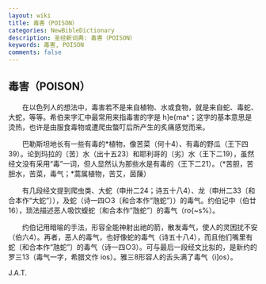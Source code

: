 ```yaml
---
layout: wiki
title: 毒害（POISON）
categories: NewBibleDictionary
description: 圣经新词典: 毒害（POISON）
keywords: 毒害, POISON
comments: false
---
```


## 毒害（POISON）

　　在以色列人的想法中，毒害若不是来自植物、水或食物，就是来自蛇、毒蛇、大蛇，等等。希伯来字汇中最常用来指毒害的字是 h]e{ma^；这字的基本意思是烫热，也许是由服食毒物或遭爬虫螫叮后所产生的炙痛感觉而来。

　　巴勒斯坦地长有一些有毒的*植物，像苦菜（何十4）、有毒的野瓜（王下四39）。论到玛拉的〔苦〕水（出十五23）和耶利哥的〔劣〕水（王下二19），虽然经文没有采用“毒”一词，但人显然认为那些水是有毒的（王下二21）。（*苦胆，苦胆水，苦菜，毒气；*蒿属植物，苦艾，茵蔯）

　　有几段经文提到爬虫类、大蛇（申卅二24；诗五十八4）、龙（申卅二33〔和合本作“大蛇”〕），及蛇（诗一四○3〔和合本作“虺蛇”〕）的毒气。约伯记中（伯廿16），琐法描述恶人吸饮蝮蛇〔和合本作“虺蛇”〕的毒气（ro{~s%）。

　　约伯记用暗喻的手法，形容全能神射出祂的箭，散发毒气，使人的灵困扰不安（伯六4）。再者，恶人的毒气，也好像蛇的毒气（诗五十八4），而且他们嘴里有蛇〔和合本作“虺蛇”〕的毒气（诗一四○3）。可与最后一段经文比拟的，是新约的罗三13（毒气一字，希腊文作 ios）。雅三8形容人的舌头满了毒气（i]os）。

J.A.T.








